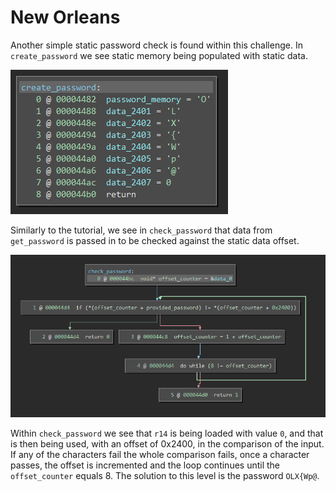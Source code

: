 # New Orleans

Another simple static password check is found within this challenge. In `create_password` we see static memory being populated with static data. 

![](images/create_password.PNG) 

Similarly to the tutorial, we see in `check_password` that data from `get_password` is passed in to be checked against the static data offset. 

![](images/check_password.PNG) 

Within `check_password` we see that `r14` is being loaded with value `0`, and that is then being used, with an offset of 0x2400, in the comparison of the input. If any of the characters fail the whole comparison fails, once a character passes, the offset is incremented and the loop continues until the `offset_counter` equals 8. The solution to this level is the password `OLX{Wp@`.